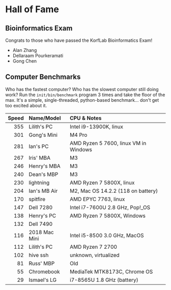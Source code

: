 Hall of Fame
============

## Bioinformatics Exam ##

Congrats to those who have passed the KorfLab Bioinformatics Exam!

+ Alan Zhang
+ Dellaraam Pourkeramati
+ Gong Chen


## Computer Benchmarks ##

Who has the fastest computer? Who has the slowest computer still doing work?
Run the `init/bin/benchmark` program 3 times and take the floor of the max.
It's a simple, single-threaded, python-based benchmark... don't get too excited
about it.

| Speed | Name/Model     | CPU & Notes
|------:|:---------------|:--------------------------------------------
|   355 | Lilith's PC    | Intel i9-13900K, linux
|   301 | Gong's Mini    | M4 Pro
|   281 | Ian's PC       | AMD Ryzen 5 7600, linux VM in Windows
|   267 | Iris' MBA      | M3
|   246 | Henry's MBA    | M3
|   240 | Dean's MBP     | M3
|   230 | lightning      | AMD Ryzen 7 5800X, linux
|   204 | Ian's MB Air   | M2, Mac OS 14.2.2 (118 on battery)
|   170 | spitfire       | AMD EPYC 7763, linux
|   147 | Dell 7280      | Intel i7-7600U 2.8 GHz, Pop!_OS
|   138 | Henry's PC     | AMD Ryzen 7 5800X, Windows
|   132 | Dell 7490      | 
|   116 | 2018 Mac Mini  | Intel i5-8500 3.0 GHz, MacOS
|   112 | Lilith's PC    | AMD Ryzen 7 2700
|   102 | hive ssh       | unknown, virtualized
|    81 | Russ' MBP      | Old 
|    55 | Chromebook     | MediaTek MTK8173C, Chrome OS
|    29 | Ismael's LG    | i7-8565U 1.8 GHz (battery)


